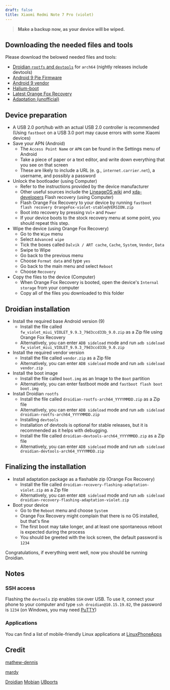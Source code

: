 ```yaml
---
draft: false
title: Xiaomi Redmi Note 7 Pro (violet)
---
```

> **Make a backup now, as your device will be wiped.**
## Downloading the needed files and tools
Please download the belowed needed files and tools:
- [Droidian `rootfs` and `devtools`](https://github.com/droidian-images/rootfs-api28gsi-all/releases) for `arch64` (nightly releases include devtools)
- [Android 9 Pie Firmware](https://xiaomifirmwareupdater.com/firmware/violet/weekly/9.9.3/)
- [Android 9 vendor](https://github.com/ubuntu-touch-violet/ubuntu-touch-violet/releases/tag/20210510)
- [Halium-boot](https://gitlab.com/mathew-dennis/xiaomi-violet/-/jobs/2428049402/artifacts/file/out/boot.img)
- [Latest Orange Fox Recovery](https://orangefox.download/device/violet)
- [Adaptation (unofficial)](https://github.com/mathew-dennis/droidian-recovery-flashing-adaptation-violet/releases/tag/v1.1)


## Device preparation
- A USB 2.0 port/hub with an actual USB 2.0 controller is recommended (Using `fastboot` on a USB 3.0 port may cause errors with some Xiaomi devices)
- Save your APN (Android)
    - The `Access Point Name` or `APN` can be found in the Settings menu of Android
    - Take a piece of paper or a text editor, and write down everything that you see on that screen
    - These are likely to include a URL (e. g., `internet.carrier.net`), a username, and possibly a password
- Unlock the bootloader (using Computer)
    - Refer to the instructions provided by the device manufacturer
    - Other useful sources include the [LineageOS wiki](https://wiki.lineageos.org/devices/) and [xda-developers](https://www.xda-developers.com/search2/)
Flash recovery (using Computer)
    - Flash Orange Fox Recovery to your device by running `fastboot flash recovery OrangeFox-violet-stable@VERSION.zip`
    - Boot into recovery by pressing `Vol+` and `Power`
    - If your device boots to the stock recovery menu at some point, you should repeat this step.
- Wipe the device (using Orange Fox Recovery)
    - Go to the `Wipe` menu
    - Select `Advanced wipe`
    - Tick the boxes called `Dalvik / ART cache`, `Cache`, `System`, `Vendor`, `Data`
    - Swipe to Wipe
    - Go back to the previous menu
    - Choose `Format data` and type `yes`
    - Go back to the main menu and select `Reboot`
    - Choose `Recovery`
- Copy the files to the device  (Computer)
    - When Orange Fox Recovery is booted, open the device's `Internal storage` from your computer
    - Copy all of the files you downloaded to this folder

## Droidian installation 
- Install the required base Android version (9)
    - Install the file called `fw_violet_miui_VIOLET_9.9.3_79d3ccd33b_9.0.zip` as a Zip file using Orange Fox Recovery
    - Alternatively, you can enter `ADB sideload` mode and run `adb sideload fw_violet_miui_VIOLET_9.9.3_79d3ccd33b_9.0.zip`
- Install the required vendor version
    - Install the file called `vendor.zip` as a Zip file
    - Alternatively, you can enter `ADB sideload` mode and run `adb sideload vendor.zip`
- Install the boot image
    - Install the file called `boot.img` as an Image to the `Boot` partition
    - Alternatively, you can enter fastboot mode and `fastboot flash boot boot.img`
- Install Droidian `rootfs`
    - Install the file called `droidian-rootfs-arch64_YYYYMMDD.zip` as a Zip file
    - Alternatively, you can enter `ADB sideload` mode and run `adb sideload droidian-rootfs-arch64_YYYYMMDD.zip`
    - Installing `devtools`
    - Installation of devtools is optional for stable releases, but it is recommended as it helps with debugging.
    - Install the file called `droidian-devtools-arch64_YYYYMMDD.zip` as a Zip file
    - Alternatively, you can enter `ADB sideload` mode and run `adb sideload droidian-devtools-arch64_YYYYMMDD.zip`

## Finalizing the installation
- Install adaptation package as a flashable zip (Orange Fox Recovery)
    - Install the file called `droidian-recovery-flashing-adaptation-violet.zip` as a Zip file
    - Alternatively, you can enter `ADB sideload` mode and run `adb sideload droidian-recovery-flashing-adaptation-violet.zip`
- Boot your device
    - Go to the `Reboot` menu and choose `System`
    - Orange Fox Recovery might complain that there is no OS installed, but that's fine
    - The first boot may take longer, and at least one spontaneous reboot is expected during the process
    - You should be greeted with the lock screen, the default password is `1234`

Congratulations, if everything went well, now you should be running Droidian.

## Notes
### SSH access
Flashing the `devtools` zip enables `SSH` over USB. To use it, connect your phone to your computer and type `ssh droidian@10.15.19.82`, the password is `1234` (on Windows, you may need [PuTTY](https://www.chiark.greenend.org.uk/~sgtatham/putty/))

### Applications
You can find a list of mobile-friendly Linux applications at [LinuxPhoneApps](https://linuxphoneapps.org/)

## Credit
[mathew-dennis](https://gitlab.com/mathew-dennis)

[mardy](https://forums.ubports.com/user/mardy)

[Droidian](http://droidian.org/) [Mobian](https://mobian-project.org/) [UBports](https://ubuntu-touch.io/)



